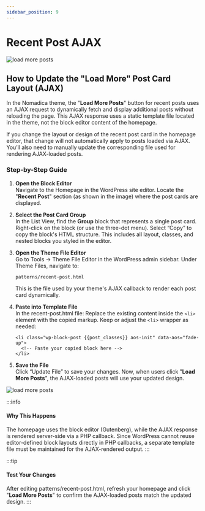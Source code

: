```yaml
---
sidebar_position: 9
---
```

# Recent Post AJAX
![load more posts](/img/nomadica/load-more-post.jpg)

## How to Update the "Load More" Post Card Layout (AJAX)
In the Nomadica theme, the "**Load More Posts**" button for recent posts uses an AJAX request to dynamically fetch and display additional posts without reloading the page. This AJAX response uses a static template file located in the theme, not the block editor content of the homepage.

If you change the layout or design of the recent post card in the homepage editor, that change will not automatically apply to posts loaded via AJAX. You’ll also need to manually update the corresponding file used for rendering AJAX-loaded posts.


### Step-by-Step Guide
1. **Open the Block Editor**<br />
Navigate to the Homepage in the WordPress site editor. Locate the "**Recent Post**" section (as shown in the image) where the post cards are displayed.

2. **Select the Post Card Group**<br />
In the List View, find the **Group** block that represents a single post card. Right-click on the block (or use the three-dot menu). Select “Copy” to copy the block's HTML structure. This includes all layout, classes, and nested blocks you styled in the editor.

3. **Open the Theme File Editor**<br />
   Go to Tools → Theme File Editor in the WordPress admin sidebar. Under Theme Files, navigate to:
   ```
   patterns/recent-post.html
   ```
   This is the file used by your theme's AJAX callback to render each post card dynamically.

4. **Paste into Template File**<br />
   In the recent-post.html file:
   Replace the existing content inside the `<li>` element with the copied markup.
   Keep or adjust the `<li>` wrapper as needed:

   ```
   <li class="wp-block-post {{post_classes}} aos-init" data-aos="fade-up">
     <!-- Paste your copied block here -->
   </li>
   ```

5. **Save the File**<br />
   Click “Update File” to save your changes.
   Now, when users click "**Load More Posts**", the AJAX-loaded posts will use your updated design.


![load more posts](/img/nomadica/copy-group-post-card.jpg)

:::info
#### Why This Happens
The homepage uses the block editor (Gutenberg), while the AJAX response is rendered server-side via a PHP callback. Since WordPress cannot reuse editor-defined block layouts directly in PHP callbacks, a separate template file must be maintained for the AJAX-rendered output.
:::

:::tip
#### Test Your Changes
After editing patterns/recent-post.html, refresh your homepage and click "**Load More Posts**" to confirm the AJAX-loaded posts match the updated design.
:::